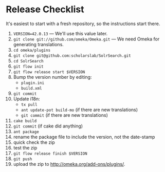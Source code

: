 
# Release Checklist

It's easiest to start with a fresh repository, so the instructions start there.

1. `VERSION=42.0.13` — We'll use this value later.
1. `git clone git://github.com/omeka/Omeka.git` — We need Omeka for generating
  translations.
1. `cd omeka/plugins`
1. `git clone git@github.com:scholarslab/SolrSearch.git`
1. `cd SolrSearch`
1. `git flow init`
1. `git flow release start $VERSION`
1. Bump the version number by editing:
   * `plugin.ini`
   * `build.xml`
1. `git commit`
1. Update i18n:
   * `tx pull`
   * `ant update-pot build-mo` (if there are new translations)
   * `git commit` (if there are new translations)
1. `cake build`
1. `git commit` (if cake did anything)
1. `ant package`
1. rename the package file to include the version, not the date-stamp
1. quick check the zip
1. test the zip
1. `git flow release finish $VERSION`
1. `git push`
1. upload the zip to http://omeka.org/add-ons/plugins/.

